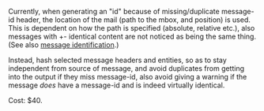 Currently, when generating an "id" because of missing/duplicate
message-id header, the location of the mail (path to the mbox, and
position) is used. This is dependent on how the path is specified
(absolute, relative etc.), also messages with +- identical content are
not noticed as being the same thing. (See also
[message identification](//message_identification.md).)

Instead, hash selected message headers and entities, so as to stay
independent from source of message, and avoid duplicates from getting
into the output if they miss message-id, also avoid giving a warning
if the message *does* have a message-id and is indeed virtually
identical.

Cost: $40.
